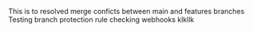 This is to resolved merge conficts between main and features branches
Testing branch protection rule
checking webhooks
klkllk


